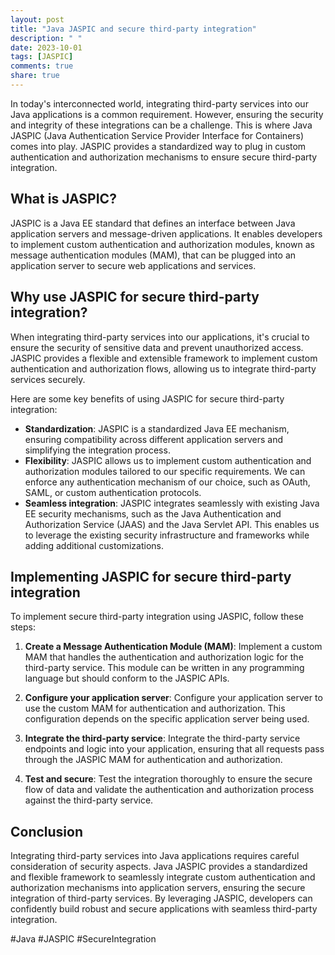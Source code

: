 ```yaml
---
layout: post
title: "Java JASPIC and secure third-party integration"
description: " "
date: 2023-10-01
tags: [JASPIC]
comments: true
share: true
---
```


In today's interconnected world, integrating third-party services into our Java applications is a common requirement. However, ensuring the security and integrity of these integrations can be a challenge. This is where Java JASPIC (Java Authentication Service Provider Interface for Containers) comes into play. JASPIC provides a standardized way to plug in custom authentication and authorization mechanisms to ensure secure third-party integration.

## What is JASPIC?

JASPIC is a Java EE standard that defines an interface between Java application servers and message-driven applications. It enables developers to implement custom authentication and authorization modules, known as message authentication modules (MAM), that can be plugged into an application server to secure web applications and services.

## Why use JASPIC for secure third-party integration?

When integrating third-party services into our applications, it's crucial to ensure the security of sensitive data and prevent unauthorized access. JASPIC provides a flexible and extensible framework to implement custom authentication and authorization flows, allowing us to integrate third-party services securely.

Here are some key benefits of using JASPIC for secure third-party integration:

- **Standardization**: JASPIC is a standardized Java EE mechanism, ensuring compatibility across different application servers and simplifying the integration process.
- **Flexibility**: JASPIC allows us to implement custom authentication and authorization modules tailored to our specific requirements. We can enforce any authentication mechanism of our choice, such as OAuth, SAML, or custom authentication protocols.
- **Seamless integration**: JASPIC integrates seamlessly with existing Java EE security mechanisms, such as the Java Authentication and Authorization Service (JAAS) and the Java Servlet API. This enables us to leverage the existing security infrastructure and frameworks while adding additional customizations.

## Implementing JASPIC for secure third-party integration

To implement secure third-party integration using JASPIC, follow these steps:

1. **Create a Message Authentication Module (MAM)**: Implement a custom MAM that handles the authentication and authorization logic for the third-party service. This module can be written in any programming language but should conform to the JASPIC APIs.

2. **Configure your application server**: Configure your application server to use the custom MAM for authentication and authorization. This configuration depends on the specific application server being used.

3. **Integrate the third-party service**: Integrate the third-party service endpoints and logic into your application, ensuring that all requests pass through the JASPIC MAM for authentication and authorization.

4. **Test and secure**: Test the integration thoroughly to ensure the secure flow of data and validate the authentication and authorization process against the third-party service.

## Conclusion

Integrating third-party services into Java applications requires careful consideration of security aspects. Java JASPIC provides a standardized and flexible framework to seamlessly integrate custom authentication and authorization mechanisms into application servers, ensuring the secure integration of third-party services. By leveraging JASPIC, developers can confidently build robust and secure applications with seamless third-party integration.

#Java #JASPIC #SecureIntegration